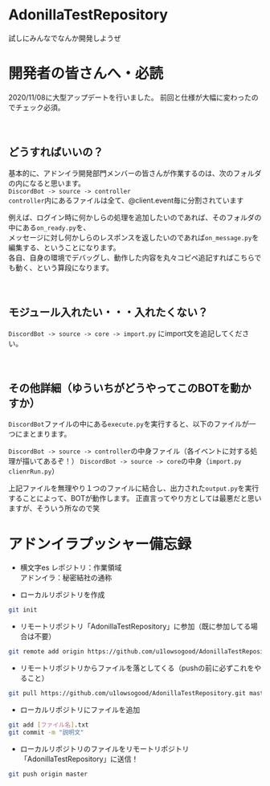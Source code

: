 # AdonillaTestRepository
試しにみんなでなんか開発しようぜ

# 開発者の皆さんへ・必読 <br>
2020/11/08に大型アップデートを行いました。
前回と仕様が大幅に変わったのでチェック必須。<br><br><br>
## どうすればいいの？  
基本的に、アドンイラ開発部門メンバーの皆さんが作業するのは、次のフォルダの内になると思います。  
```DiscordBot -> source -> controller```  <br>
```controller```内にあるファイルは全て、@client.event毎に分割されています  

例えば、ログイン時に何かしらの処理を追加したいのであれば、そのフォルダの中にある```on_ready.py```を、  
メッセージに対し何かしらのレスポンスを返したいのであれば```on_message.py```を編集する、ということになります。  
各自、自身の環境でデバッグし、動作した内容を丸々コピペ追記すればこちらでも動く、という算段になります。 <br><br><br>

## モジュール入れたい・・・入れたくない？  
```DiscordBot -> source -> core -> import.py``` にimport文を追記してください。    <br><br><br>

## その他詳細（ゆういちがどうやってこのBOTを動かすか）  

```DiscordBot```ファイルの中にある```execute.py```を実行すると、以下のファイルが一つにまとまります。

```DiscordBot -> source -> controller```の中身ファイル（各イベントに対する処理が描いてあるぞ！）
```DiscordBot -> source -> core```の中身（```import.py``` ```clienrRun.py```）

上記ファイルを無理やり１つのファイルに結合し、出力された```output.py```を実行することによって、BOTが動作します。
正直言ってやり方としては最悪だと思いますが、そういう所なので笑

# アドンイラプッシャー備忘録
* 横文字es
レポジトリ：作業領域  
アドンイラ：秘密結社の通称  

* ローカルリポジトリを作成
```bash
git init
```

* リモートリポジトリ「AdonillaTestRepository」に参加（既に参加してる場合は不要）
```bash
git remote add origin https://github.com/u1lowsogood/AdonillaTestRepository.git
```

* リモートリポジトリからファイルを落としてくる（pushの前に必ずこれをやること）
```bash
git pull https://github.com/u1lowsogood/AdonillaTestRepository.git master
```

* ローカルリポジトリにファイルを追加
```bash
git add [ファイル名].txt
git commit -m "説明文"
```

* ローカルリポジトリのファイルをリモートリポジトリ「AdonillaTestRepository」に送信！
```bash
git push origin master
```
